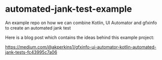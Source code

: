 # automated-jank-test-example
An example repo on how we can combine Kotlin, UI Automator and gfxinfo to create an automated jank test

Here is a blog post which contains the ideas behind this example project: 

https://medium.com/@akperkins1/gfxinfo-ui-automator-kotlin-automated-jank-tests-fc43995c7a06
